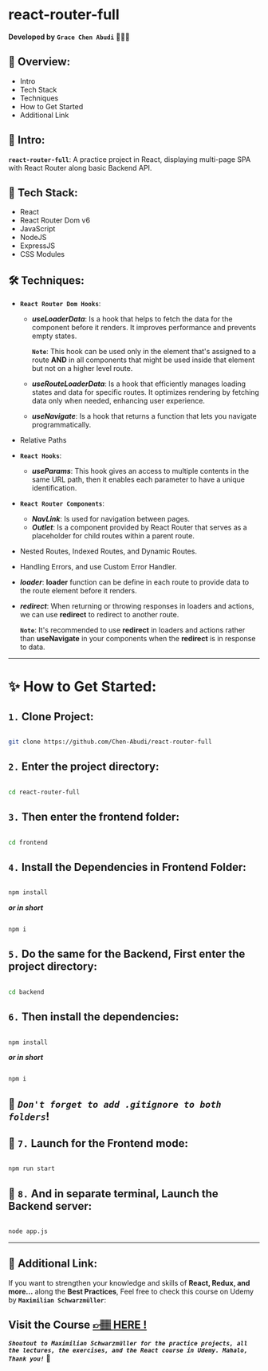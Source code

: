 # react-router-full

**Developed by** **`Grace Chen Abudi`** 👩🏽‍💻

## 📣 Overview:

- Intro
- Tech Stack
- Techniques
- How to Get Started
- Additional Link

## 🔎 Intro:

**`react-router-full`**: A practice project in React, displaying multi-page SPA with React Router along basic Backend API.

## 🧰 Tech Stack:

- React
- React Router Dom v6
- JavaScript
- NodeJS
- ExpressJS
- CSS Modules

## 🛠️ Techniques:

- **`React Router Dom Hooks`**:

  - **_useLoaderData_**: Is a hook that helps to fetch the data for the component before it renders. It improves performance and prevents empty states.

    **`Note`**: This hook can be used only in the element that's assigned to a route **AND** in all components that might be used inside that element but not on a higher level route.

  - **_useRouteLoaderData_**: Is a hook that efficiently manages loading states and data for specific routes. It optimizes rendering by fetching data only when needed, enhancing user experience.
  - **_useNavigate_**: Is a hook that returns a function that lets you navigate programmatically.

- Relative Paths
- **`React Hooks`**:
  - **_useParams_**: This hook gives an access to multiple contents in the same URL path, then it enables each parameter to have a unique identification.
- **`React Router Components`**:
  - **_NavLink_**: Is used for navigation between pages.
  - **_Outlet_**: Is a component provided by React Router that serves as a placeholder for child routes within a parent route.
- Nested Routes, Indexed Routes, and Dynamic Routes.
- Handling Errors, and use Custom Error Handler.
- **_loader_**: **loader** function can be define in each route to provide data to the route element before it renders.
- **_redirect_**: When returning or throwing responses in loaders and actions, we can use **redirect** to redirect to another route.

  **`Note`**: It's recommended to use **redirect** in loaders and actions rather than **useNavigate** in your components when the **redirect** is in response to data.

---

# ✨ How to Get Started:

## **`1.`** Clone Project:

```bash

git clone https://github.com/Chen-Abudi/react-router-full

```

## **`2.`** Enter the project directory:

```bash

cd react-router-full

```

## **`3.`** Then enter the frontend folder:

```bash

cd frontend

```

## **`4.`** Install the Dependencies in **Frontend Folder**:

```bash

npm install

```

**_or in short_**

```bash

npm i

```

## **`5.`** Do the same for the Backend, First enter the project directory:

```bash

cd backend

```

## **`6.`** Then install the dependencies:

```bash

npm install

```

**_or in short_**

```bash

npm i

```

## 🧠 **_`Don't forget to add .gitignore to both folders`_**!

## 🚀 **`7.`** Launch for the Frontend mode:

```bash

npm run start

```

## 🚀 **`8.`** And in separate terminal, Launch the Backend server:

```bash

node app.js

```

---

## 🔗 Additional Link:

If you want to strengthen your knowledge and skills of **React, Redux, and more...** along the **Best Practices**, Feel free to check this course on Udemy by **`Maximilian Schwarzmüller`**:

## Visit the Course [&#128073;&#127997; **HERE !**](https://www.udemy.com/course/react-the-complete-guide-incl-redux/)

**_`Shoutout to Maximilian Schwarzmüller for the practice projects, all the lectures, the exercises, and the React course in Udemy. Mahalo, Thank you!`_** 🌺

